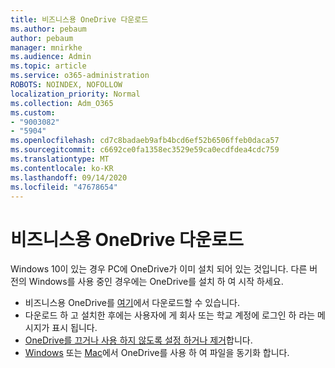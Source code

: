 ```yaml
---
title: 비즈니스용 OneDrive 다운로드
ms.author: pebaum
author: pebaum
manager: mnirkhe
ms.audience: Admin
ms.topic: article
ms.service: o365-administration
ROBOTS: NOINDEX, NOFOLLOW
localization_priority: Normal
ms.collection: Adm_O365
ms.custom:
- "9003082"
- "5904"
ms.openlocfilehash: cd7c8badaeb9afb4bcd6ef52b6506ffeb0daca57
ms.sourcegitcommit: c6692ce0fa1358ec3529e59ca0ecdfdea4cdc759
ms.translationtype: MT
ms.contentlocale: ko-KR
ms.lasthandoff: 09/14/2020
ms.locfileid: "47678654"
---
```

# <a name="download-onedrive-for-business"></a>비즈니스용 OneDrive 다운로드

Windows 10이 있는 경우 PC에 OneDrive가 이미 설치 되어 있는 것입니다. 다른 버전의 Windows를 사용 중인 경우에는 OneDrive를 설치 하 여 시작 하세요.

- 비즈니스용 OneDrive를  [여기](https://www.microsoft.com/microsoft-365/onedrive/download)에서 다운로드할 수 있습니다.
- 다운로드 하 고 설치한 후에는 사용자에 게 회사 또는 학교 계정에 로그인 하 라는 메시지가 표시 됩니다.
- [OneDrive를 끄거나 사용 하지 않도록 설정 하거나 제거](https://support.microsoft.com/office/turn-off-disable-or-uninstall-onedrive-f32a17ce-3336-40fe-9c38-6efb09f944b0)합니다.
- [Windows](https://support.microsoft.com/office/615391c4-2bd3-4aae-a42a-858262e42a49) 또는 [Mac](https://support.microsoft.com/office/d11b9f29-00bb-4172-be39-997da46f913f)에서 OneDrive를 사용 하 여 파일을 동기화 합니다.
